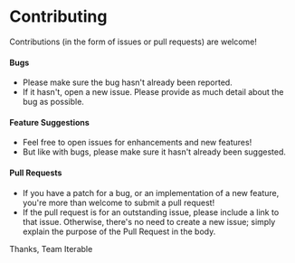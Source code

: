 # Contributing
Contributions (in the form of issues or pull requests) are welcome!

#### **Bugs**
* Please make sure the bug hasn't already been reported.
* If it hasn't, open a new issue. Please provide as much detail about the bug as possible.

#### **Feature Suggestions**
* Feel free to open issues for enhancements and new features! 
* But like with bugs, please make sure it hasn't already been suggested.

#### **Pull Requests**
* If you have a patch for a bug, or an implementation of a new feature, you're more than welcome to submit a pull request!
* If the pull request is for an outstanding issue, please include a link to that issue. Otherwise, there's no need to create a new issue; simply explain the purpose of the Pull Request in the body. 

Thanks,
Team Iterable
